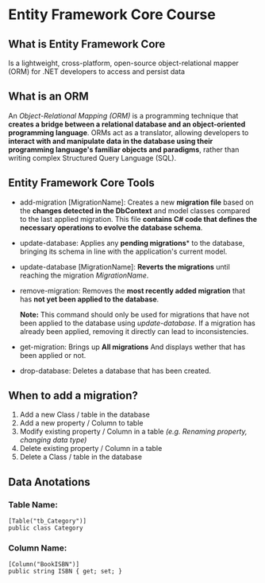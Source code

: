 # Entity Framework Core Course

## What is Entity Framework Core

Is a lightweight, cross-platform, open-source object-relational mapper (ORM) for .NET developers to access and persist data

## What is an ORM

An *Object-Relational Mapping (ORM)* is a programming technique that **creates a bridge between a relational database and an object-oriented programming language**. ORMs act as a translator, allowing developers to **interact with and manipulate data in the database using their programming language's familiar objects and paradigms**, rather than writing complex Structured Query Language (SQL).

## Entity Framework Core Tools

* add-migration \[MigrationName]: Creates a new **migration file** based on the **changes detected in the DbContext** and model classes compared to the last applied migration. This file **contains C# code that defines the necessary operations to evolve the database schema**.
* update-database: Applies any **pending migrations*** to the database, bringing its schema in line with the application's current model.
* update-database \[MigrationName]: **Reverts the migrations** until reaching the migration *MigrationName*.
* remove-migration: Removes the **most recently added migration** that has **not yet been applied to the database**.

    **Note:** This command should only be used for migrations that have not been applied to the database using *update-database*. If a migration has already been applied, removing it directly can lead to inconsistencies.
* get-migration: Brings up **All migrations** And displays wether that has been applied or not.
* drop-database: Deletes a database that has been created.

## When to add a migration?

1. Add a new Class / table in the database
2. Add a new property / Column to table
3. Modify existing property / Column in a table *(e.g. Renaming property, changing data type)*
4. Delete existing property / Column in a table
5. Delete a Class / table in the database

## Data Anotations

### Table Name: 
```
[Table("tb_Category")]
public class Category
```

### Column Name: 
```
[Column("BookISBN")]
public string ISBN { get; set; }
```